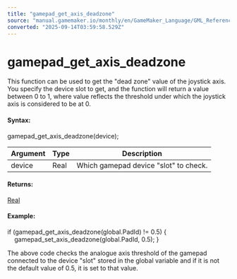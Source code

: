 ```yaml
---
title: "gamepad_get_axis_deadzone"
source: "manual.gamemaker.io/monthly/en/GameMaker_Language/GML_Reference/Game_Input/GamePad_Input/gamepad_get_axis_deadzone.htm"
converted: "2025-09-14T03:59:58.529Z"
---
```


# gamepad\_get\_axis\_deadzone

This function can be used to get the "dead zone" value of the joystick axis. You specify the device slot to get, and the function will return a value between 0 to 1, where value reflects the threshold under which the joystick axis is considered to be at 0.

#### Syntax:

gamepad\_get\_axis\_deadzone(device);

| Argument | Type | Description |
| --- | --- | --- |
| device | Real | Which gamepad device "slot" to check. |

#### Returns:

[Real](../../../GML_Overview/Data_Types.md)

#### Example:

if (gamepad\_get\_axis\_deadzone(global.PadId) != 0.5)
{
    gamepad\_set\_axis\_deadzone(global.PadId, 0.5);
}

The above code checks the analogue axis threshold of the gamepad connected to the device "slot" stored in the global variable and if it is not the default value of 0.5, it is set to that value.